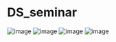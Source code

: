 ﻿# DS_seminar
![image](https://github.com/Pana-Onnti/DS_seminar/assets/97043308/98f8e662-6c60-4418-a56a-ef0af77fa783)
![image](https://github.com/Pana-Onnti/DS_seminar/assets/97043308/9317f0d3-1a03-46f5-81b6-d59ee752f02b)
![image](https://github.com/Pana-Onnti/DS_seminar/assets/97043308/4392ecc2-2a09-4f1d-b2de-d9626e936159)
![image](https://github.com/Pana-Onnti/DS_seminar/assets/97043308/36871ece-3c2b-4cdd-9c31-be378e920253)
